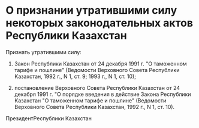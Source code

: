 # О признании утратившими силу некоторых законодательных актов Республики Казахстан

Признать утратившими силу:

1) Закон Республики Казахстан от 24 декабря 1991 г. "О таможенном тарифе и пошлине" (Ведомости Верховного Совета Республики Казахстан, 1992 г., N 1, ст. 9; 1993 г., N 1, ст. 10);

2) постановление Верховного Совета Республики Казахстан от 24 декабря 1991 г. "О порядке введения в действие Закона Республики Казахстан "О таможенном тарифе и пошлине" (Ведомости Верховного Совета Республики Казахстан, 1992 г., N 1, ст. 10).

ПрезидентРеспублики Казахстан

